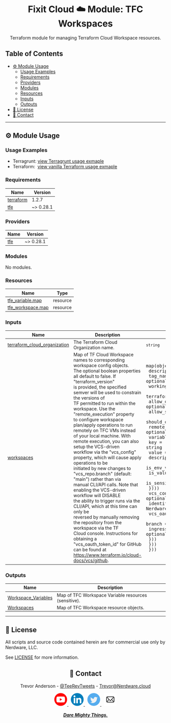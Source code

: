 <div align="center">
  <h1>Fixit Cloud ☁️ Module: TFC Workspaces</h1>

Terraform module for managing Terraform Cloud Workspace resources.

</div>

<h2>Table of Contents</h2>

- [⚙️ Module Usage](#️-module-usage)
  - [Usage Examples](#usage-examples)
  - [Requirements](#requirements)
  - [Providers](#providers)
  - [Modules](#modules)
  - [Resources](#resources)
  - [Inputs](#inputs)
  - [Outputs](#outputs)
- [📝 License](#-license)
- [💬 Contact](#-contact)

<!-- BEGINNING OF PRE-COMMIT-TERRAFORM DOCS HOOK -->
<!-- prettier-ignore-start -->

---

## ⚙️ Module Usage

### Usage Examples

- Terragrunt: [view Terragrunt usage exmaple](examples/terragrunt.hcl)
- Terraform: &nbsp;[view vanilla Terraform usage exmaple](examples/terraform.tf)

### Requirements

| Name                                                                     | Version   |
| ------------------------------------------------------------------------ | --------- |
| <a name="requirement_terraform"></a> [terraform](#requirement_terraform) | 1.2.7     |
| <a name="requirement_tfe"></a> [tfe](#requirement_tfe)                   | ~> 0.28.1 |

### Providers

| Name                                             | Version   |
| ------------------------------------------------ | --------- |
| <a name="provider_tfe"></a> [tfe](#provider_tfe) | ~> 0.28.1 |

### Modules

No modules.

### Resources

| Name                                                                                                       | Type     |
| ---------------------------------------------------------------------------------------------------------- | -------- |
| [tfe_variable.map](https://registry.terraform.io/providers/hashicorp/tfe/latest/docs/resources/variable)   | resource |
| [tfe_workspace.map](https://registry.terraform.io/providers/hashicorp/tfe/latest/docs/resources/workspace) | resource |

### Inputs

| Name                                                                                                                  | Description                                                                                                                                                                                                                                                                                                                                                                                                                                                                                                                                                                                                                                                                                                                                                                                                                                                                                                                                                                                                                                                            | Type                                                                                                                                                                                                                                                                                                                                                                                                                                                                                                                                                                                                                                                                                                                                                                                                                                                        | Default | Required |
| --------------------------------------------------------------------------------------------------------------------- | ---------------------------------------------------------------------------------------------------------------------------------------------------------------------------------------------------------------------------------------------------------------------------------------------------------------------------------------------------------------------------------------------------------------------------------------------------------------------------------------------------------------------------------------------------------------------------------------------------------------------------------------------------------------------------------------------------------------------------------------------------------------------------------------------------------------------------------------------------------------------------------------------------------------------------------------------------------------------------------------------------------------------------------------------------------------------- | ----------------------------------------------------------------------------------------------------------------------------------------------------------------------------------------------------------------------------------------------------------------------------------------------------------------------------------------------------------------------------------------------------------------------------------------------------------------------------------------------------------------------------------------------------------------------------------------------------------------------------------------------------------------------------------------------------------------------------------------------------------------------------------------------------------------------------------------------------------- | ------- | :------: |
| <a name="input_terraform_cloud_organization"></a> [terraform_cloud_organization](#input_terraform_cloud_organization) | The Terraform Cloud Organization name.                                                                                                                                                                                                                                                                                                                                                                                                                                                                                                                                                                                                                                                                                                                                                                                                                                                                                                                                                                                                                                 | `string`                                                                                                                                                                                                                                                                                                                                                                                                                                                                                                                                                                                                                                                                                                                                                                                                                                                    | n/a     |   yes    |
| <a name="input_workspaces"></a> [workspaces](#input_workspaces)                                                       | Map of TF Cloud Workspace names to corresponding workspace config objects.<br>The optional boolean properties all default to false. If "terraform_version"<br>is provided, the specified semver will be used to constrain the versions of<br>TF permitted to run within the workspace. Use the "remote_execution" property<br>to configure workspace plan/apply operations to run remotely on TFC VMs instead<br>of your local machine. With remote execution, you can also setup the VCS-driven<br>workflow via the "vcs_config" property, which will cause apply operations to be<br>initiated by new changes to "vcs_repo.branch" (default: "main") rather than via<br>manual CLI/API calls. Note that enabling the VCS-driven workflow will DISABLE<br>the ability to trigger runs via the CLI/API, which at this time can only be<br>reversed by manually removing the repository from the workspace via the TF<br>Cloud console. Instructions for obtaining a "vcs_oauth_token_id" for GitHub<br>can be found at https://www.terraform.io/cloud-docs/vcs/github. | <pre>map(object({<br> description = optional(string)<br> tag_names = optional(list(string))<br> working_directory = optional(string)<br> terraform_version = optional(string)<br> allow_destroy_plans = optional(bool)<br> allow_speculative_plans = optional(bool)<br> should_queue_all_runs = optional(bool)<br> remote_execution = optional(object({<br> variables = optional(list(object({<br> key = string<br> value = string<br> description = optional(string)<br> is_env_var = optional(bool)<br> is_value_hcl = optional(bool)<br> is_sensitive = optional(bool)<br> })))<br> vcs_config = optional(object({<br> identifier = string # e.g., Nerdware-LLC/fixit-cloud-modules<br> vcs_oauth_token_id = string<br> branch = optional(string) # default "main"<br> ingress_submodules = optional(bool) # default false<br> }))<br> }))<br> }))</pre> | n/a     |   yes    |

### Outputs

| Name                                                                                         | Description                                          |
| -------------------------------------------------------------------------------------------- | ---------------------------------------------------- |
| <a name="output_Workspace_Variables"></a> [Workspace_Variables](#output_Workspace_Variables) | Map of TFC Workspace Variable resources (sensitive). |
| <a name="output_Workspaces"></a> [Workspaces](#output_Workspaces)                            | Map of TFC Workspace resource objects.               |

---

## 📝 License

All scripts and source code contained herein are for commercial use only by Nerdware, LLC.

See [LICENSE](/LICENSE) for more information.

<div align="center" style="margin-top:30px;">

## 💬 Contact

Trevor Anderson - [@TeeRevTweets](https://twitter.com/teerevtweets) - [Trevor@Nerdware.cloud](mailto:trevor@nerdware.cloud)

  <a href="https://www.youtube.com/channel/UCguSCK_j1obMVXvv-DUS3ng">
    <img src="../.github/assets/YouTube_icon_circle.svg" height="40" />
  </a>
  &nbsp;
  <a href="https://www.linkedin.com/in/meet-trevor-anderson/">
    <img src="../.github/assets/LinkedIn_icon_circle.svg" height="40" />
  </a>
  &nbsp;
  <a href="https://twitter.com/TeeRevTweets">
    <img src="../.github/assets/Twitter_icon_circle.svg" height="40" />
  </a>
  &nbsp;
  <a href="mailto:trevor@nerdware.cloud">
    <img src="../.github/assets/email_icon_circle.svg" height="40" />
  </a>
  <br><br>

  <a href="https://daremightythings.co/">
    <strong><i>Dare Mighty Things.</i></strong>
  </a>

</div>
<!-- prettier-ignore-end -->
<!-- END OF PRE-COMMIT-TERRAFORM DOCS HOOK -->
